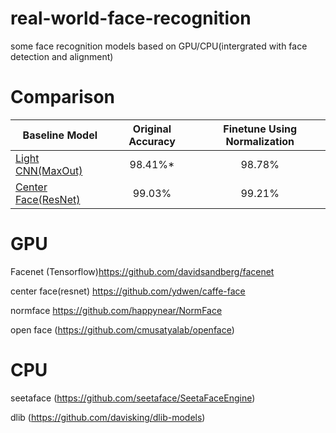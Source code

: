 # real-world-face-recognition
some face recognition models based on GPU/CPU(intergrated with face detection and alignment)

# Comparison
| Baseline Model      | Original Accuracy | Finetune Using Normalization |
| ------------------- |:-----------------:|:----------------------------:|
| [Light CNN(MaxOut)](https://github.com/AlfredXiangWu/face_verification_experiment)   | 98.41%\*          |98.78%                        |
| [Center Face(ResNet)](https://github.com/ydwen/caffe-face) | 99.03%            |99.21%                        |


# GPU
 Facenet (Tensorflow)https://github.com/davidsandberg/facenet
 
 center face(resnet) https://github.com/ydwen/caffe-face
 
 normface https://github.com/happynear/NormFace
 
 open face (https://github.com/cmusatyalab/openface)
 
 
 
 # CPU
 
 seetaface (https://github.com/seetaface/SeetaFaceEngine)
 
 dlib (https://github.com/davisking/dlib-models)
 
 

